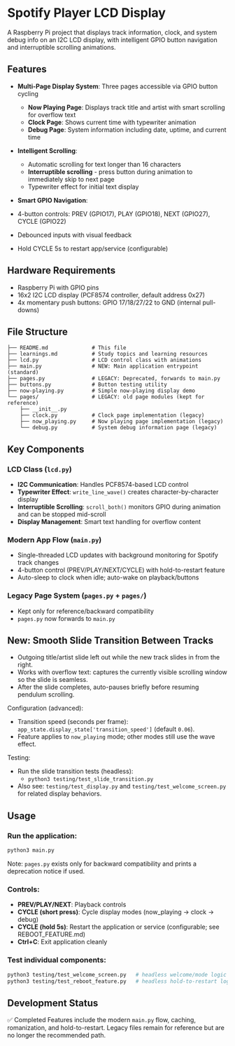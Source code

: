 # Spotify Player LCD Display

A Raspberry Pi project that displays track information, clock, and system debug info on an I2C LCD display, with intelligent GPIO button navigation and interruptible scrolling animations.

## Features

- **Multi-Page Display System**: Three pages accessible via GPIO button cycling

  - **Now Playing Page**: Displays track title and artist with smart scrolling for overflow text
  - **Clock Page**: Shows current time with typewriter animation
  - **Debug Page**: System information including date, uptime, and current time

- **Intelligent Scrolling**:

  - Automatic scrolling for text longer than 16 characters
  - **Interruptible scrolling** - press button during animation to immediately skip to next page
  - Typewriter effect for initial text display

- **Smart GPIO Navigation**:
- 4-button controls: PREV (GPIO17), PLAY (GPIO18), NEXT (GPIO27), CYCLE (GPIO22)
- Debounced inputs with visual feedback
- Hold CYCLE 5s to restart app/service (configurable)

## Hardware Requirements

- Raspberry Pi with GPIO pins
- 16x2 I2C LCD display (PCF8574 controller, default address 0x27)
- 4x momentary push buttons: GPIO 17/18/27/22 to GND (internal pull-downs)

## File Structure

```
├── README.md              # This file
├── learnings.md           # Study topics and learning resources
├── lcd.py                 # LCD control class with animations
├── main.py                # NEW: Main application entrypoint (standard)
├── pages.py               # LEGACY: Deprecated, forwards to main.py
├── buttons.py             # Button testing utility
├── now-playing.py         # Simple now-playing display demo
└── pages/                 # LEGACY: old page modules (kept for reference)
    ├── __init__.py
    ├── clock.py           # Clock page implementation (legacy)
    ├── now_playing.py     # Now playing page implementation (legacy)
    └── debug.py           # System debug information page (legacy)
```

## Key Components

### LCD Class (`lcd.py`)

- **I2C Communication**: Handles PCF8574-based LCD control
- **Typewriter Effect**: `write_line_wave()` creates character-by-character display
- **Interruptible Scrolling**: `scroll_both()` monitors GPIO during animation and can be stopped mid-scroll
- **Display Management**: Smart text handling for overflow content

### Modern App Flow (`main.py`)

- Single-threaded LCD updates with background monitoring for Spotify track changes
- 4-button control (PREV/PLAY/NEXT/CYCLE) with hold-to-restart feature
- Auto-sleep to clock when idle; auto-wake on playback/buttons

### Legacy Page System (`pages.py` + `pages/`)

- Kept only for reference/backward compatibility
- `pages.py` now forwards to `main.py`

## New: Smooth Slide Transition Between Tracks

- Outgoing title/artist slide left out while the new track slides in from the right.
- Works with overflow text: captures the currently visible scrolling window so the slide is seamless.
- After the slide completes, auto-pauses briefly before resuming pendulum scrolling.

Configuration (advanced):

- Transition speed (seconds per frame): `app_state.display_state['transition_speed']` (default `0.06`).
- Feature applies to `now_playing` mode; other modes still use the wave effect.

Testing:

- Run the slide transition tests (headless):
  - `python3 testing/test_slide_transition.py`
- Also see: `testing/test_display.py` and `testing/test_welcome_screen.py` for related display behaviors.

## Usage

### Run the application:

```bash
python3 main.py
```

Note: `pages.py` exists only for backward compatibility and prints a deprecation notice if used.

### Controls:

- **PREV/PLAY/NEXT**: Playback controls
- **CYCLE (short press)**: Cycle display modes (now_playing → clock → debug)
- **CYCLE (hold 5s)**: Restart the application or service (configurable; see REBOOT_FEATURE.md)
- **Ctrl+C**: Exit application cleanly

### Test individual components:

```bash
python3 testing/test_welcome_screen.py   # headless welcome/mode logic
python3 testing/test_reboot_feature.py   # headless hold-to-restart logic
```

## Development Status

✅ Completed Features include the modern `main.py` flow, caching, romanization, and hold-to-restart. Legacy files remain for reference but are no longer the recommended path.
